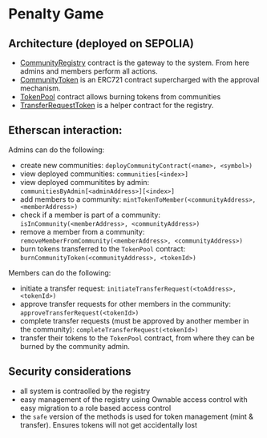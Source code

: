 # Penalty Game

## Architecture (deployed on SEPOLIA)

- [CommunityRegistry](https://sepolia.etherscan.io/address/0xBCa974F068F5686fba05e6cA0ceC5BE6804fBB58#code) contract is the gateway to the system. From here admins and members perform all actions.
- [CommunityToken](https://sepolia.etherscan.io/address/0x1F3DA5eeFc1B23a7FB0b5AaB210d0F45Fc790C34#code) is an ERC721 contract supercharged with the approval mechanism.
- [TokenPool](https://sepolia.etherscan.io/address/0xBC17659eb64bB6cd10FD7A3013372D7BcbbC4fC6#code) contract allows burning tokens from communities
- [TransferRequestToken](https://sepolia.etherscan.io/address/0x8392c3FFD7C80a4fFdaFE7F1117BAa556154b372#code) is a helper contract for the registry.

## Etherscan interaction:

Admins can do the following:
- create new communities: `deployCommunityContract(<name>, <symbol>)`
- view deployed communities: `communities[<index>]`
- view deployed communitites by admin: `communitiesByAdmin[<adminAddress>][<index>]`
- add members to a community: `mintTokenToMember(<communityAddress>, <memberAddress>)`
- check if a member is part of a community: `isInCommunity(<memberAddress>, <communityAddress>)`
- remove a member from a community: `removeMemberFromCommunity(<memberAddress>, <communityAddress>)`
- burn tokens transferred to the `TokenPool` contract: `burnCommunityToken(<communityAddress>, <tokenId>)`

Members  can do the following:
- initiate a transfer request: `initiateTransferRequest(<toAddress>, <tokenId>)`
- approve transfer requests for other members in the community: `approveTransferRequest(<tokenId>)`
- complete transfer requests (must be approved by another member in the community): `completeTransferRequest(<tokenId>)`
- transfer their tokens to the `TokenPool` contract, from where they can be burned by the community admin.

## Security considerations

- all system is contraolled by the registry
- easy management of the registry using Ownable access control with easy migration to a role based access control
- the `safe` version of the methods is used for token management (mint & transfer). Ensures tokens will not get accidentally lost
